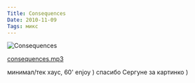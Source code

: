 ```yaml
---
Title: Consequences
Date: 2010-11-09
Tags: микс
---
```


![Consequences](images/consequences.jpg)

[consequences.mp3](http://dl.dropbox.com/u/140528/consequences.mp3)

минимал/тек хаус, 60'
enjoy )
спасибо Сергуне за картинко )